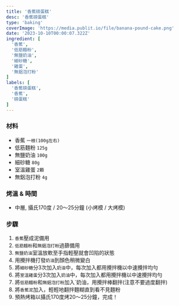 ```yaml
---
title: '香蕉磅蛋糕'
desc: '香蕉磅蛋糕'
type: 'baking'
coverImage: 'https://media.publit.io/file/banana-pound-cake.png'
date: '2023-10-10T00:00:07.322Z'
ingredient: [
  '香蕉',
  '低筋麵粉',
  '無鹽奶油',
  '細砂糖',
  '雞蛋',
  '無鋁泡打粉'
]
labels: [
  '香蕉磅蛋糕',
  '香蕉',
  '磅蛋糕'
]
---
```


### 材料

- 香蕉 `一根(100g左右)`
- 低筋麵粉 `125g`
- 無鹽奶油 `100g`
- 細砂糖 `80g`
- 室溫雞蛋 `2顆`
- 無鋁泡打粉 `4g`

### 烤溫 & 時間

- 中層, 攝氏170度 / 20～25分鐘 (小烤模 / 大烤模)

### 步驟
1. `香蕉`壓成泥備用
2. `低筋麵粉`和`無鋁泡打粉`過篩備用
3. `無鹽奶油`室溫放軟至手指輕壓就會凹陷的狀態
4. 用攪拌機打發`奶油`到顏色稍微變白
5. 將`細砂糖`分3次加入`奶油`中，每次加入都用攪拌機以中速攪拌均勻
6. 將`室溫雞蛋`分3次加入`奶油`中，每次加入都用攪拌機以中速攪拌均勻
7. 將`低筋麵粉`和`無鋁泡打粉`加入`奶油，用攪拌棒翻拌(注意不要過度翻拌)
8. 將`香蕉泥`加入，輕輕地翻拌麵糊直到看不見麵粉
9. 預熱烤箱以攝氏170度烤20～25分鐘，完成！
